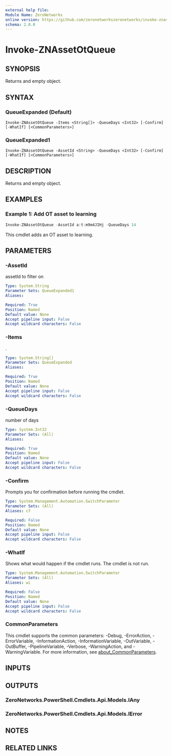 ```yaml
---
external help file:
Module Name: ZeroNetworks
online version: https://github.com/zeronetworkszeronetworks/invoke-znassetotqueue
schema: 2.0.0
---
```


# Invoke-ZNAssetOtQueue

## SYNOPSIS
Returns and empty object.

## SYNTAX

### QueueExpanded (Default)
```
Invoke-ZNAssetOtQueue -Items <String[]> -QueueDays <Int32> [-Confirm] [-WhatIf] [<CommonParameters>]
```

### QueueExpanded1
```
Invoke-ZNAssetOtQueue -AssetId <String> -QueueDays <Int32> [-Confirm] [-WhatIf] [<CommonParameters>]
```

## DESCRIPTION
Returns and empty object.

## EXAMPLES

### Example 1: Add OT asset to learning
```powershell
Invoke-ZNAssetOtQueue -AssetId a:t:m9m4JIHj -QueueDays 14

```

This cmdlet adds an OT asset to learning.

## PARAMETERS

### -AssetId
assetId to filter on

```yaml
Type: System.String
Parameter Sets: QueueExpanded1
Aliases:

Required: True
Position: Named
Default value: None
Accept pipeline input: False
Accept wildcard characters: False
```

### -Items
.

```yaml
Type: System.String[]
Parameter Sets: QueueExpanded
Aliases:

Required: True
Position: Named
Default value: None
Accept pipeline input: False
Accept wildcard characters: False
```

### -QueueDays
number of days

```yaml
Type: System.Int32
Parameter Sets: (All)
Aliases:

Required: True
Position: Named
Default value: None
Accept pipeline input: False
Accept wildcard characters: False
```

### -Confirm
Prompts you for confirmation before running the cmdlet.

```yaml
Type: System.Management.Automation.SwitchParameter
Parameter Sets: (All)
Aliases: cf

Required: False
Position: Named
Default value: None
Accept pipeline input: False
Accept wildcard characters: False
```

### -WhatIf
Shows what would happen if the cmdlet runs.
The cmdlet is not run.

```yaml
Type: System.Management.Automation.SwitchParameter
Parameter Sets: (All)
Aliases: wi

Required: False
Position: Named
Default value: None
Accept pipeline input: False
Accept wildcard characters: False
```

### CommonParameters
This cmdlet supports the common parameters: -Debug, -ErrorAction, -ErrorVariable, -InformationAction, -InformationVariable, -OutVariable, -OutBuffer, -PipelineVariable, -Verbose, -WarningAction, and -WarningVariable. For more information, see [about_CommonParameters](http://go.microsoft.com/fwlink/?LinkID=113216).

## INPUTS

## OUTPUTS

### ZeroNetworks.PowerShell.Cmdlets.Api.Models.IAny

### ZeroNetworks.PowerShell.Cmdlets.Api.Models.IError

## NOTES

## RELATED LINKS

